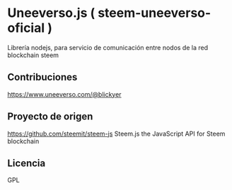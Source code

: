 
# Uneeverso.js (  steem-uneeverso-oficial  )
Librería nodejs, para servicio de comunicación entre nodos de la red blockchain steem

## Contribuciones
https://www.uneeverso.com/@blickyer

## Proyecto de origen 
https://github.com/steemit/steem-js
Steem.js the JavaScript API for Steem blockchain

## Licencia
GPL
